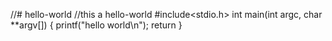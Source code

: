 //# hello-world
//this a hello-world
#include<stdio.h>
int main(int argc, char **argv[])
{
  printf("hello world\n");
  return
}
